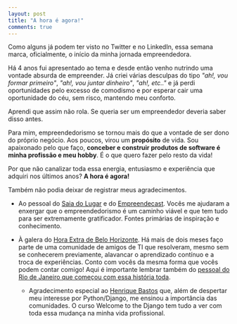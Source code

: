 ```yaml
---
layout: post
title: "A hora é agora!"
comments: true
---
```


Como alguns já podem ter visto no Twitter e no LinkedIn, essa semana marca, oficialmente, o início da minha jornada empreendedora.

Há 4 anos fui apresentado ao tema e desde então venho nutrindo uma vontade absurda de empreender. Já criei várias desculpas do tipo _"ah!, vou formar primeiro"_, _"ah!, vou juntar dinheiro"_, _"ah!, etc.."_ e já perdi oportunidades pelo excesso de comodismo e por esperar cair uma oportunidade do céu, sem risco, mantendo meu conforto.

Aprendi que assim não rola. Se queria ser um empreendedor deveria saber disso antes.

Para mim, empreendedorismo se tornou mais do que a vontade de ser dono do próprio negócio. Aos poucos, virou um **propósito** de vida. Sou apaixonado pelo que faço, __conceber e construir produtos de software é minha profissão e meu hobby__. É o que quero fazer pelo resto da vida!

Por que não canalizar toda essa energia, entusiasmo e experiência que adquiri nos últimos anos? **A hora é agora!**

Também não podia deixar de registrar meus agradecimentos. 

* Ao pessoal do [Saia do Lugar](http://www.saiadolugar.com.br/) e do [Empreendecast](http://www.empreendecast.com.br/). Vocês me ajudaram a enxergar que o empreendedorismo é um caminho viável e que tem tudo para ser extremamente gratificador. Fontes primárias de inspiração e conhecimento.

* À galera do [Hora Extra de Belo Horizonte](http://groups.google.com/group/horaextrabh). Há mais de dois meses faço parte de uma comunidade de amigos de TI que resolveram, mesmo sem se conhecerem previamente, alavancar o aprendizado contínuo e a troca de experiências. Conto com vocês da mesma forma que vocês podem contar comigo! Aqui é importante lembrar também do [pessoal do Rio de Janeiro que começou com essa história toda](http://horaextra.org/).

  * Agradecimento especial ao [Henrique Bastos](http://henriquebastos.net/) que, além de despertar meu interesse por Python/Django, me ensinou a importância das comunidades. O curso Welcome to the Django tem tudo a ver com toda essa mudança na minha vida profissional.
